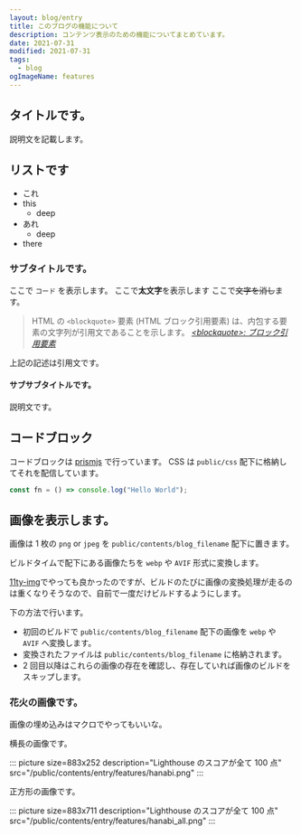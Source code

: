 ```yaml
---
layout: blog/entry
title: このブログの機能について
description: コンテンツ表示のための機能についてまとめています。
date: 2021-07-31
modified: 2021-07-31
tags:
  - blog
ogImageName: features
---
```


## タイトルです。

説明文を記載します。

## リストです

- これ
- this
  - deep
- あれ
  - deep
- there

### サブタイトルです。

ここで `コード` を表示します。
ここで**太文字**を表示します
ここで~~文字を消し~~ます。

> HTML の `<blockquote>` 要素 (HTML ブロック引用要素) は、内包する要素の文字列が引用文であることを示します。
> <cite>[\<blockquote\>: ブロック引用要素](https://developer.mozilla.org/ja/docs/Web/HTML/Element/blockquote)</cite>

上記の記述は引用文です。

#### サブサブタイトルです。

説明文です。

## コードブロック

コードブロックは [prismjs](https://prismjs.com/) で行っています。
CSS は `public/css` 配下に格納してそれを配信しています。

```js
const fn = () => console.log("Hello World");
```

## 画像を表示します。

画像は 1 枚の `png` or `jpeg` を `public/contents/blog_filename` 配下に置きます。

ビルドタイムで配下にある画像たちを `webp` や `AVIF` 形式に変換します。

[11ty-img](https://www.11ty.dev/docs/plugins/image/)でやっても良かったのですが、ビルドのたびに画像の変換処理が走るのは重くなりそうなので、自前で一度だけビルドするようにします。

下の方法で行います。

- 初回のビルドで `public/contents/blog_filename` 配下の画像を `webp` や `AVIF` へ変換します。
- 変換されたファイルは `public/contents/blog_filename` に格納されます。
- 2 回目以降はこれらの画像の存在を確認し、存在していれば画像のビルドをスキップします。

### 花火の画像です。

画像の埋め込みはマクロでやってもいいな。

横長の画像です。

::: picture size=883x252 description="Lighthouse のスコアが全て 100 点" src="/public/contents/entry/features/hanabi.png" :::

正方形の画像です。

::: picture size=883x711 description="Lighthouse のスコアが全て 100 点" src="/public/contents/entry/features/hanabi_all.png" :::
